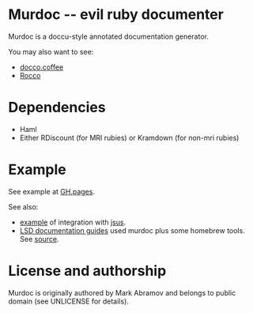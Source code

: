 Murdoc -- evil ruby documenter
==============================

Murdoc is a doccu-style annotated documentation generator.

You may also want to see:

* [docco.coffee](http://jashkenas.github.com/docco/)
* [Rocco](http://rtomayko.github.com/rocco/)

Dependencies
============

* Haml
* Either RDiscount (for MRI rubies) or Kramdown (for non-mri rubies)

Example
=======

See example at [GH.pages](http://jsus.github.com/murdoc).

See also:
* [example](http://markiz.github.com/murdoc/docs) of integration with [jsus](http://github.com/jsus/jsus).
* [LSD documentation guides](http://lovelyscalabledrawings.github.com/lsd-guides/grid/1_layout.html) used murdoc
  plus some homebrew tools. See [source](https://github.com/lovelyscalabledrawings/lsd-guides/tree/gh-pages/grid).

License and authorship
======================

Murdoc is originally authored by Mark Abramov and belongs to public domain (see UNLICENSE for details).
